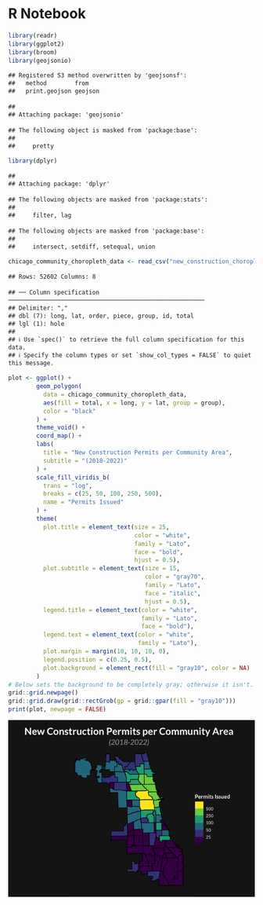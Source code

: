 R Notebook
================

``` r
library(readr)
library(ggplot2)
library(broom)
library(geojsonio)
```

    ## Registered S3 method overwritten by 'geojsonsf':
    ##   method        from   
    ##   print.geojson geojson

    ## 
    ## Attaching package: 'geojsonio'

    ## The following object is masked from 'package:base':
    ## 
    ##     pretty

``` r
library(dplyr)
```

    ## 
    ## Attaching package: 'dplyr'

    ## The following objects are masked from 'package:stats':
    ## 
    ##     filter, lag

    ## The following objects are masked from 'package:base':
    ## 
    ##     intersect, setdiff, setequal, union

``` r
chicago_community_choropleth_data <- read_csv("new_construction_choropleth/choropleth.csv")
```

    ## Rows: 52602 Columns: 8

    ## ── Column specification ────────────────────────────────────────────────────────
    ## Delimiter: ","
    ## dbl (7): long, lat, order, piece, group, id, total
    ## lgl (1): hole
    ## 
    ## ℹ Use `spec()` to retrieve the full column specification for this data.
    ## ℹ Specify the column types or set `show_col_types = FALSE` to quiet this message.

``` r
plot <- ggplot() +  
        geom_polygon(
          data = chicago_community_choropleth_data,
          aes(fill = total, x = long, y = lat, group = group),
          color = "black"
        ) +
        theme_void() +
        coord_map() +  
        labs(    
          title = "New Construction Permits per Community Area",
          subtitle = "(2018-2022)"
        ) +
        scale_fill_viridis_b(
          trans = "log", 
          breaks = c(25, 50, 100, 250, 500), 
          name = "Permits Issued"
        ) +
        theme(
          plot.title = element_text(size = 25, 
                                    color = "white", 
                                    family = "Lato", 
                                    face = "bold", 
                                    hjust = 0.5),    
          plot.subtitle = element_text(size = 15, 
                                       color = "gray70", 
                                       family = "Lato", 
                                       face = "italic", 
                                       hjust = 0.5),    
          legend.title = element_text(color = "white", 
                                      family = "Lato", 
                                      face = "bold"),    
          legend.text = element_text(color = "white", 
                                     family = "Lato"),    
          plot.margin = margin(10, 10, 10, 0),
          legend.position = c(0.25, 0.5),
          plot.background = element_rect(fill = "gray10", color = NA)
        )
# Below sets the background to be completely gray; otherwise it isn't.
grid::grid.newpage()
grid::grid.draw(grid::rectGrob(gp = grid::gpar(fill = "gray10")))
print(plot, newpage = FALSE)
```

![](new_construction_choropleth_files/figure-gfm/chicago_choropleth-1.png)<!-- -->
